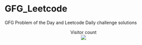 # GFG_Leetcode
GFG Problem of the Day and Leetcode Daily challenge solutions



<p align="center"> 
  Visitor count<br>
  <img src="https://profile-counter.glitch.me/atharva-narkhede-gfg-leetcode/count.svg" />
</p>
